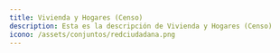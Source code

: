 ```yaml
---
title: Vivienda y Hogares (Censo)
description: Esta es la descripción de Vivienda y Hogares (Censo)
icono: /assets/conjuntos/redciudadana.png
---
```

